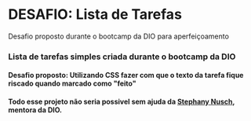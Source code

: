 # DESAFIO: Lista de Tarefas
Desafio proposto durante o bootcamp da DIO para aperfeiçoamento 

### Lista de tarefas simples criada durante o bootcamp da DIO

#### Desafio proposto: Utilizando CSS fazer com que o texto da tarefa fique riscado quando marcado como "feito"

#### Todo esse projeto não seria possivel sem ajuda da [Stephany Nusch](https://github.com/stebsnusch), mentora da DIO.
